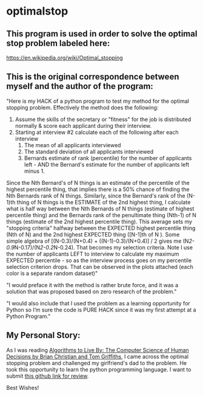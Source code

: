 # optimalstop

## This program is used in order to solve the optimal stop problem labeled here:
https://en.wikipedia.org/wiki/Optimal_stopping

## This is the original correspondence between myself and the author of the program:
"Here is my HACK of a python program to test my method for the optimal stopping problem.  Effectively the method does the following:
1. Assume the skills of the secretary or "fitness" for the job is distributed normally & score each applicant during their interview.
2. Starting at interview #2 calculate each of the following after each interview
    1. The mean of all applicants interviewed
    2. The standard deviation of all applicants interviewed
    3. Bernards estimate of rank (percentile) for the number of applicants left - AND the Bernard's estimate for the number of applicants left minus 1.

Since the Nth Bernard's of N things is an estimate of the percentile of the highest percentile thing, that implies there is a 50% chance of finding the Nth Bernards rank of N things.  Similarly, since the Bernard's rank of the (N-1)th thing of N things is the ESTIMATE of the 2nd highest thing, I calculate what is half way between the Nth Bernards of N things (estimate of highest percentile thing) and the Bernards rank of the penultimate thing (Nth-1) of N things (estimate of the 2nd highest percentile thing).  This average sets my "stopping criteria" halfway between the EXPECTED highest percentile thing (Nth of N) and the 2nd highest EXPECTED thing ([N-1]th of N ).  Some simple algebra of [(N-0.3)/(N+0.4) + ((N-1)-0.3)/(N+0.4)] / 2 gives me (N*2-0.9*N-0.17)/(N*2-0.2*N-0.24).  That becomes my selection criteria.  Note I use the number of applicants LEFT to interview to calculate my maximum EXPECTED percentile - so as the interview process goes on my percentile selection criterion drops.  That can be observed in the plots attached (each color is a separate random dataset)"

"I would preface it with the method is rather brute force, and it was a solution that was proposed based on zero research of the problem."

"I would also include that I used the problem as a learning opportunity for Python so I’m sure the code is PURE HACK since it was my first attempt at a Python Program."

## My Personal Story:
As I was reading [Algorithms to Live By: The Computer Science of Human Decisions by Brian Christian and Tom Griffiths](https://www.amazon.com/Algorithms-Live-Computer-Science-Decisions/dp/1627790365), I came across the optimal stopping problem and challenged my girlfriend's dad to the problem. He took this opportunity to learn the python programming language. I want to submit [this github link for review](https://github.com/alexandermervar/optimalstop).

Best Wishes!